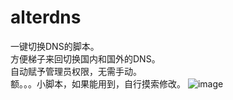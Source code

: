 # alterdns
一键切换DNS的脚本。  
方便梯子来回切换国内和国外的DNS。  
自动赋予管理员权限，无需手动。  
额。。。小脚本，如果能用到，自行摸索修改。
![image](https://user-images.githubusercontent.com/118006354/206884156-488a154d-589a-4825-a1ae-3b2d8a8b778a.png)
